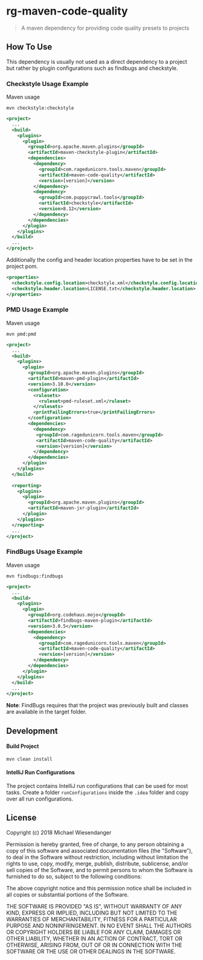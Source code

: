 # rg-maven-code-quality

> A maven dependency for providing code quality presets to projects

## How To Use

This dependency is usually not used as a direct dependency to a project but rather by plugin configurations such as findbugs and checkstyle.

### Checkstyle Usage Example

Maven usage

`mvn checkstyle:checkstyle`

```xml
<project>
  ...
  <build>
    <plugins>
      <plugin>
        <groupId>org.apache.maven.plugins</groupId>
        <artifactId>maven-checkstyle-plugin</artifactId>
        <dependencies>
          <dependency>
            <groupId>com.ragedunicorn.tools.maven</groupId>
            <artifactId>maven-code-quality</artifactId>
            <version>[version]</version>
          </dependency>
          <dependency>
            <groupId>com.puppycrawl.tools</groupId>
            <artifactId>checkstyle</artifactId>
            <version>8.12</version>
          </dependency>
        </dependencies>
      </plugin>
    </plugins>
  </build>
  ...
</project>
```

Additionally the config and header location properties have to be set in the project pom. 

```xml
<properties>
  <checkstyle.config.location>checkstyle.xml</checkstyle.config.location>
  <checkstyle.header.location>LICENSE.txt</checkstyle.header.location>
</properties>
```

### PMD Usage Example

Maven usage

`mvn pmd:pmd`

```xml
<project>
  ...
  <build>
    <plugins>
      <plugin>
        <groupId>org.apache.maven.plugins</groupId>
        <artifactId>maven-pmd-plugin</artifactId>
        <version>3.10.0</version>
        <configuration>
          <rulesets>
            <ruleset>pmd-ruleset.xml</ruleset>
          </rulesets>
          <printFailingErrors>true</printFailingErrors>
        </configuration>
        <dependencies>
          <dependency>
           <groupId>com.ragedunicorn.tools.maven</groupId>
           <artifactId>maven-code-quality</artifactId>
           <version>[version]</version>
          </dependency>
        </dependencies>
      </plugin>
    </plugins>
  </build>
  
  <reporting>
    <plugins>
      <plugin>
        <groupId>org.apache.maven.plugins</groupId>
        <artifactId>maven-jxr-plugin</artifactId>
      </plugin>
    </plugins>
  </reporting>
  ...
</project>
```

### FindBugs Usage Example

Maven usage

`mvn findbugs:findbugs`

```xml
<project>
  ...
  <build>
    <plugins>
      <plugin>
        <groupId>org.codehaus.mojo</groupId>
        <artifactId>findbugs-maven-plugin</artifactId>
        <version>3.0.5</version>
        <dependencies>
          <dependency>
            <groupId>com.ragedunicorn.tools.maven</groupId>
            <artifactId>maven-code-quality</artifactId>
            <version>[version]</version>
          </dependency>
        </dependencies>
      </plugin>
    </plugins>
  </build>
  ...
</project>
```

**Note**: FindBugs requires that the project was previously built and classes are available in the target folder.

## Development

#### Build Project

`mvn clean install`

#### IntelliJ Run Configurations

The project contains IntelliJ run configurations that can be used for most tasks. Create a folder `runConfigurations` inside the `.idea` folder and copy over all run configurations.

## License

Copyright (c) 2018 Michael Wiesendanger

Permission is hereby granted, free of charge, to any person obtaining
a copy of this software and associated documentation files (the
"Software"), to deal in the Software without restriction, including
without limitation the rights to use, copy, modify, merge, publish,
distribute, sublicense, and/or sell copies of the Software, and to
permit persons to whom the Software is furnished to do so, subject to
the following conditions:

The above copyright notice and this permission notice shall be
included in all copies or substantial portions of the Software.

THE SOFTWARE IS PROVIDED "AS IS", WITHOUT WARRANTY OF ANY KIND,
EXPRESS OR IMPLIED, INCLUDING BUT NOT LIMITED TO THE WARRANTIES OF
MERCHANTABILITY, FITNESS FOR A PARTICULAR PURPOSE AND
NONINFRINGEMENT. IN NO EVENT SHALL THE AUTHORS OR COPYRIGHT HOLDERS BE
LIABLE FOR ANY CLAIM, DAMAGES OR OTHER LIABILITY, WHETHER IN AN ACTION
OF CONTRACT, TORT OR OTHERWISE, ARISING FROM, OUT OF OR IN CONNECTION
WITH THE SOFTWARE OR THE USE OR OTHER DEALINGS IN THE SOFTWARE.
